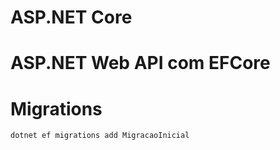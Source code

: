 # ASP.NET Core

# ASP.NET Web API com EFCore


# Migrations
`dotnet ef migrations add MigracaoInicial`